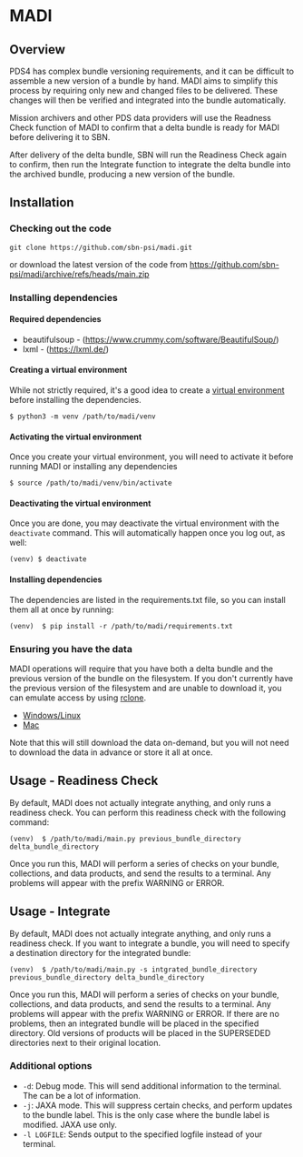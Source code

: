 # MADI

## Overview

PDS4 has complex bundle versioning requirements, and it can be difficult to assemble a new version of a bundle by hand. 
MADI aims to simplify this process by requiring only new and changed files to be delivered. 
These changes will then be verified and integrated into the bundle automatically.

Mission archivers and other PDS data providers will use the Readness Check function of MADI to confirm that a delta 
bundle is ready for MADI before delivering it to SBN. 

After delivery of the delta bundle, SBN will run the Readiness Check again to confirm, then run the Integrate function 
to integrate the delta bundle into the archived bundle, producing a new version of the bundle. 

## Installation

### Checking out the code

`git clone https://github.com/sbn-psi/madi.git`

or download the latest version of the code from https://github.com/sbn-psi/madi/archive/refs/heads/main.zip 

### Installing dependencies

#### Required dependencies

* beautifulsoup - (https://www.crummy.com/software/BeautifulSoup/) 
* lxml - (https://lxml.de/)

#### Creating a virtual environment

While not strictly required, it's a good idea to create a 
[virtual environment](https://docs.python.org/3/library/venv.html) before installing the dependencies. 

`$ python3 -m venv /path/to/madi/venv`

#### Activating the virtual environment

Once you create your virtual environment, you will need to activate it before running MADI or installing any dependencies

`$ source /path/to/madi/venv/bin/activate`

#### Deactivating the virtual environment

Once you are done, you may deactivate the virtual environment with the `deactivate` command. 
This will automatically happen once you log out, as well:

`(venv) $ deactivate`

#### Installing dependencies

The dependencies are listed in the requirements.txt file, so you can install them all at once by running:

`(venv)  $ pip install -r /path/to/madi/requirements.txt`

### Ensuring you have the data

MADI operations will require that you have both a delta bundle and the previous version of the bundle on the filesystem.
If you don't currently have the previous version of the filesystem and are unable to download it, you can emulate 
access by using [rclone](https://rclone.org/).

* [Windows/Linux](https://rclone.org/commands/rclone_mount/)
* [Mac](https://rclone.org/commands/rclone_nfsmount/)

Note that this will still download the data on-demand, but you will not need to download the data in advance or store 
it all at once. 

## Usage - Readiness Check

By default, MADI does not actually integrate anything, and only runs a readiness check. You can perform this readiness 
check with the following command:

`(venv)  $ /path/to/madi/main.py previous_bundle_directory delta_bundle_directory`

Once you run this, MADI will perform a series of checks on your bundle, collections, and data products, and send the 
results to a terminal. Any problems will appear with the prefix WARNING or ERROR.

## Usage - Integrate

By default, MADI does not actually integrate anything, and only runs a readiness check. If you want to integrate a 
bundle, you will need to specify a destination directory for the integrated bundle:

`(venv)  $ /path/to/madi/main.py -s intgrated_bundle_directory previous_bundle_directory delta_bundle_directory`

Once you run this, MADI will perform a series of checks on your bundle, collections, and data products, and send the 
results to a terminal. Any problems will appear with the prefix WARNING or ERROR. If there are no problems, then an 
integrated bundle will be placed in the specified directory. Old versions of products will be placed in the SUPERSEDED 
directories next to their original location.


### Additional options

* `-d`: Debug mode. This will send additional information to the terminal. The can be a lot of information.
* `-j`: JAXA mode. This will suppress certain checks, and perform updates to the bundle label. This is the only case 
  where the bundle label is modified. JAXA use only.
* `-l LOGFILE`: Sends output to the specified logfile instead of your terminal.

